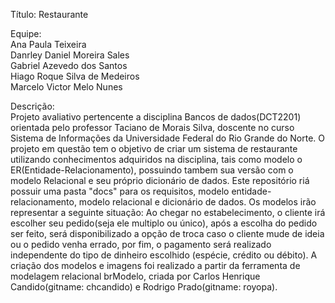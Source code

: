 Título: Restaurante

Equipe:<br>
Ana Paula Teixeira<br>
Danrley Daniel Moreira Sales<br>
Gabriel Azevedo dos Santos<br>
Hiago Roque Silva de Medeiros<br>
Marcelo Victor Melo Nunes<br>

Descrição:<br>
  Projeto avaliativo pertencente a disciplina Bancos de dados(DCT2201) orientada pelo professor Taciano de Morais Silva, doscente no curso Sistema de Informações da Universidade Federal do Rio Grande do Norte. O projeto em questão tem o objetivo de criar um sistema de restaurante utilizando conhecimentos adquiridos na disciplina, tais como modelo o ER(Entidade-Relacionamento), possuindo tambem sua versão com o modelo Relacional e seu próprio dicionário de dados. Este repositório riá possuir uma pasta "docs" para os requisitos, modelo entidade-relacionamento, modelo relacional e dicionário de dados. Os modelos irão representar a seguinte situação: Ao chegar no estabelecimento, o cliente irá escolher seu pedido(seja ele multiplo ou único), após a escolha do pedido ser feito, será disponibilizado a opção de troca caso o cliente mude de ideia ou o pedido venha errado, por fim, o pagamento será realizado independente do tipo de dinheiro escolhido (espécie, crédito ou débito). A criação dos modelos e imagens foi realizado a partir da ferramenta de modelagem relacional brModelo, criada por Carlos Henrique Candido(gitname: chcandido) e Rodrigo Prado(gitname: royopa).


